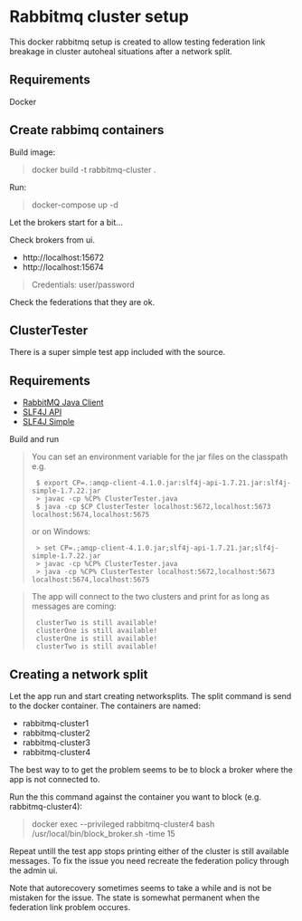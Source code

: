 # Rabbitmq cluster setup

This docker rabbitmq setup is created to allow testing federation link breakage in cluster autoheal situations after
a network split. 

## Requirements
Docker

## Create rabbimq containers

Build image:
> docker build -t rabbitmq-cluster .

Run:
> docker-compose up -d

Let the brokers start for a bit...

Check brokers from ui.
 * http://localhost:15672
 * http://localhost:15674

> Credentials: user/password

Check the federations that they are ok.

## ClusterTester

There is a super simple test app included with the source. 

## Requirements

 * [RabbitMQ Java Client](http://central.maven.org/maven2/com/rabbitmq/amqp-client/4.1.0/amqp-client-4.1.0.jar)
 * [SLF4J API](http://central.maven.org/maven2/org/slf4j/slf4j-api/1.7.21/slf4j-api-1.7.21.jar)
 * [SLF4J Simple](http://central.maven.org/maven2/org/slf4j/slf4j-simple/1.7.22/slf4j-simple-1.7.22.jar)


Build and run

> You can set an environment variable for the jar files on the classpath e.g.
>
>      $ export CP=.:amqp-client-4.1.0.jar:slf4j-api-1.7.21.jar:slf4j-simple-1.7.22.jar
>      > javac -cp %CP% ClusterTester.java
>      $ java -cp $CP ClusterTester localhost:5672,localhost:5673 localhost:5674,localhost:5675 
>
> or on Windows:
>
>      > set CP=.;amqp-client-4.1.0.jar;slf4j-api-1.7.21.jar;slf4j-simple-1.7.22.jar
>      > javac -cp %CP% ClusterTester.java
>      > java -cp %CP% ClusterTester localhost:5672,localhost:5673 localhost:5674,localhost:5675 


> The app will connect to the two clusters and print for as long as messages are coming:
>
>      clusterTwo is still available!
>      clusterOne is still available!
>      clusterOne is still available!
>      clusterTwo is still available!

## Creating a network split

Let the app run and start creating networksplits. The split command is send to the docker container.
The containers are named:
 * rabbitmq-cluster1
 * rabbitmq-cluster2
 * rabbitmq-cluster3
 * rabbitmq-cluster4

The best way to to get the problem seems to be to block a broker where the app is not connected to. 

Run the this command against the container you want to block (e.g. rabbitmq-cluster4):
> docker exec --privileged rabbitmq-cluster4 bash /usr/local/bin/block_broker.sh -time 15

Repeat untill the test app stops printing either of the cluster is still available messages. To fix the issue you need recreate the
federation policy through the admin ui.

Note that autorecovery sometimes seems to take a while and is not be mistaken for the issue.
The state is somewhat permanent when the federation link problem occures.



